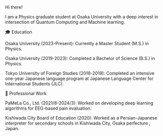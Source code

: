 Hi there!<br>

I am a Physics graduate student at Osaka University with a deep interest in intersection of  Quantum Computing and Machine learning.<br>

🎓 Education<br>

Osaka University (2023-Present): Currently a Master Student (M.S.) in Physics.<br>

Osaka University (2019-2023): Completed a Bachelor of Science (B.S.) in Physics.<br>

Tokyo University of Foreign Studies (2018-2019): Completed an intensive one-year Japanese language program at Japanese Language Center for International Students (JLC).<br>

🏢 Professional Work<br>

PaMeLa Co., Ltd. (2021/8-2024/3): Worked on developing deep learning algorithms for EEG-based pain evaluation.<br>

Kishiwada City Board of Education (2020): Worked as a Persian-Japanese interpreter for secondary schools in Kishiwada City, Osaka perfecture , Japan.<br>

